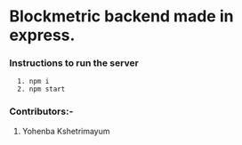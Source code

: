 # Blockmetric backend made in express.

### Instructions to run the server

```
  1. npm i 
  2. npm start
```

### Contributors:-

1. Yohenba Kshetrimayum